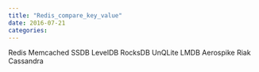 ```yaml
---
title: "Redis_compare_key_value"
date: 2016-07-21
categories:
---
```



Redis
Memcached
SSDB
LevelDB
RocksDB
UnQLite
LMDB
Aerospike
Riak
Cassandra
